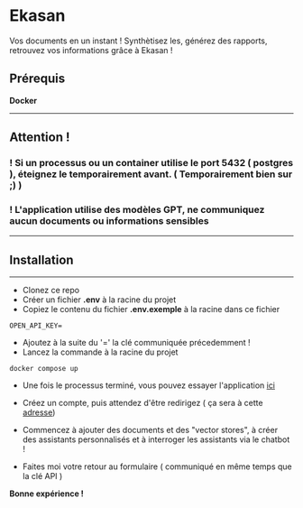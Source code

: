 # Ekasan
Vos documents en un instant ! 
Synthètisez les, générez des rapports, retrouvez vos informations grâce à Ekasan !  
## Prérequis
**Docker**
***

## **Attention !**

### ! **Si un processus ou un container utilise le port 5432 ( postgres ), éteignez le temporairement avant. ( Temporairement bien sur ;) )** 

### ! **L'application utilise des modèles GPT, ne communiquez aucun documents ou informations sensibles**

***
## Installation
***

- Clonez ce repo
- Créer un fichier **.env** à la racine du projet 
- Copiez le contenu du fichier **.env.exemple** à la racine dans ce fichier 

```
OPEN_API_KEY=
```

- Ajoutez à la suite du '=' la clé communiquée précedemment ! 
- Lancez la commande à la racine du projet
```
docker compose up
```

- Une fois le processus terminé, vous pouvez essayer l'application [ici](http://localhost:5173/register)

- Créez un compte, puis attendez d'être redirigez ( ça sera à cette [adresse](http://localhost:5173/login))

- Commencez à ajouter des documents et des "vector stores", à créer des assistants personnalisés et à interroger les assistants via le chatbot ! 

- Faites moi votre retour au formulaire ( communiqué en même temps que la clé API )


**Bonne expérience !**